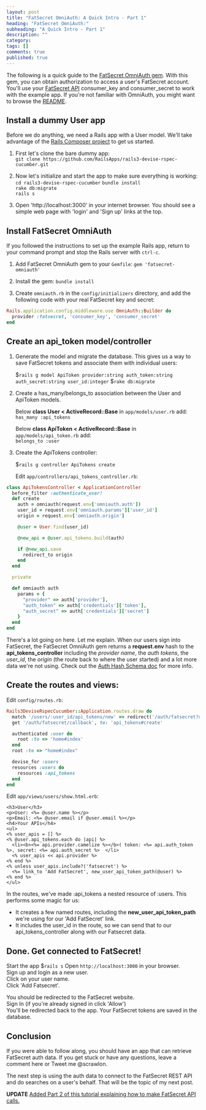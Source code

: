```yaml
---
layout: post
title: "FatSecret OmniAuth: A Quick Intro - Part 1"
heading: "FatSecret OmniAuth:"
subheading: "A Quick Intro - Part 1"
description: ""
category:
tags: []
comments: true
published: true
---
```


The following is a quick guide to the [FatSecret OmniAuth gem].
With this gem, you can obtain authorization to access a user's FatSecret account.
You'll use your [FatSecret API] consumer_key and consumer_secret
to work with the example app. If you're not familiar with OmniAuth,
you might want to browse the [README].

[FatSecret OmniAuth gem]: https://github.com/scrawlon/fatsecret-omniauth "FatSecret OmniAuth gem"
[FatSecret API]: http://platform.fatsecret.com/api/Default.aspx?screen=si "FatSecret API"
[README]: https://github.com/intridea/omniauth/blob/master/README.md "browse the README on Github"

Install a dummy User app
---
Before we do anything, we need a Rails app with a User model. We'll take advantage of the
[Rails Composer project] to get us started.

[Rails Composer project]: https://github.com/RailsApps/rails-composer "Rails Composer project"  

1. First let's clone the bare dummy app:  
`git clone https://github.com/RailsApps/rails3-devise-rspec-cucumber.git`  

2. Now let's initialize and start the app to make sure everything is working:  
`cd rails3-devise-rspec-cucumber`
`bundle install`  
`rake db:migrate`  
`rails s`

3. Open 'http://localhost:3000' in your internet browser. You should see a
simple web page with 'login' and 'Sign up' links at the top.

Install FatSecret OmniAuth
----

If you followed the instructions to set up the example Rails app, return to your command prompt and stop the
Rails server with `ctrl-c`.  

1. Add FatSecret OmniAuth gem to your `Gemfile`:
`gem 'fatsecret-omniauth'`  

2. Install the gem:
`bundle install`  

3. Create `omniauth.rb` in the `config/initializers` directory, and add the following code with your real FatSecret key and secret:  

```ruby  
Rails.application.config.middleware.use OmniAuth::Builder do
  provider :fatsecret, 'consumer_key', 'consumer_secret'
end
```

Create an api_token model/controller
---

1. Generate the model and migrate the database. This gives us a way to save
FatSecret tokens and associate them with individual users:

    $`rails g model ApiToken provider:string auth_token:string auth_secret:string user_id:integer`
    $`rake db:migrate`  

2. Create a has_many/belongs_to association between the User and ApiToken models.

    Below __class User < ActiveRecord::Base__ in `app/models/user.rb` add:  
    `has_many :api_tokens`  

    Below __class ApiToken < ActiveRecord::Base__ in `app/models/api_token.rb` add:  
    `belongs_to :user`  

3. Create the ApiTokens controller:

    $`rails g controller ApiTokens create`  

    Edit `app/controllers/api_tokens_controller.rb`:

```ruby  
class ApiTokensController < ApplicationController
  before_filter :authenticate_user!
  def create
    auth = omniauth(request.env['omniauth.auth'])
    user_id = request.env['omniauth.params']['user_id']
    origin = request.env['omniauth.origin']

    @user = User.find(user_id)

    @new_api = @user.api_tokens.build(auth)

    if @new_api.save
      redirect_to origin
    end
  end

  private

  def omniauth auth
    params = {
      "provider" => auth['provider'],
      "auth_token" => auth['credentials']['token'],
      "auth_secret" => auth['credentials']['secret']
    }
  end
end
```

There's a lot going on here. Let me explain. When our users sign into FatSecret, the FatSecret OmniAuth gem
returns a __request.env__ hash to the __api_tokens_controller__ including the _provider name_,
the _auth tokens_, the _user_id_, the _origin_ (the route back to where the user started) and
a lot more data we're not using. Check out the [Auth Hash Schema doc] for more info.

[Auth Hash Schema doc]: https://github.com/intridea/omniauth/wiki/Auth-Hash-Schema "Auth Hash Schema doc"

Create the routes and views:
---

Edit `config/routes.rb`:  

```ruby  
Rails3DeviseRspecCucumber::Application.routes.draw do
  match '/users/:user_id/api_tokens/new' => redirect('/auth/fatsecret?user_id=%{user_id}')
  get '/auth/fatsecret/callback', to: 'api_tokens#create'

  authenticated :user do
    root :to => 'home#index'
  end
  root :to => "home#index"

  devise_for :users
  resources :users do
    resources :api_tokens
  end
end
```

Edit `app/views/users/show.html.erb`:

```erb  
<h3>User</h3>
<p>User: <%= @user.name %></p>
<p>Email: <%= @user.email if @user.email %></p>
<h4>Your APIs</h4>
<ul>
<% user_apis = [] %>
<% @user.api_tokens.each do |api| %>
  <li><b><%= api.provider.camelize %></b>( token: <%= api.auth_token %>, secret: <%= api.auth_secret %>  </li>
  <% user_apis << api.provider %>
<% end %>
<% unless user_apis.include?('fatsecret') %>
  <%= link_to 'Add FatSecret', new_user_api_token_path(@user) %>
<% end %>
</ul>
```

In the routes, we've made :api_tokens a nested resource of :users. This performs some magic for us:  

* It creates a few named routes, including the __new_user_api_token_path__ we're using for our 'Add FatSecret' link.  
* It includes the user_id in the route, so we can send that to our api_tokens_controller along with our Fatsecret data.  

Done. Get connected to FatSecret!
---

Start the app $`rails s`
Open `http://localhost:3000` in your browser.  
Sign up and login as a new user.  
Click on your user name.  
Click 'Add Fatsecret'.

You should be redirected to the FatSecret website.  
Sign In (if you're already signed in click 'Allow')  
You'll be redirected back to the app.
Your FatSecret tokens are saved in the database.  

Conclusion
---

If you were able to follow along, you should have an app that can retrieve FatSecret auth data.
If you get stuck or have any questions, leave a comment here or Tweet me @scrawlon.  

The next step is using the auth data to connect to the FatSecret REST API and do searches on a user's
behalf. That will be the topic of my next post.

__UPDATE__ [Added Part 2 of this tutorial explaining how to make FatSecret API calls.]

[Added Part 2 of this tutorial explaining how to make FatSecret API calls.]: http://scrawlon.com/quick-intro-to-fatsecret-omniauth-ruby-gem-part-2/ " Added Part 2 of this tutorial explaining how to make FatSecret API calls."
